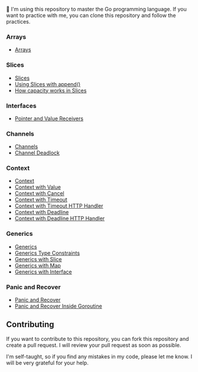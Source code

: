 📝 I'm using this repository to master the Go programming language. If you want to practice with me, you can clone this repository and follow the practices.

### Arrays
- [Arrays](practices/arrays.go)

### Slices
- [Slices](practices/slices.go)
- [Using Slices with append()](practices/slices_append.go)
- [How capacity works in Slices](practices/slices_append_capacity.go)

### Interfaces
- [Pointer and Value Receivers](practices/interface_pointer_n_value_receiver.go)

### Channels
- [Channels](practices/channel.go)
- [Channel Deadlock](practices/channel_deadlock.go)

### Context
- [Context](practices/context.go)
- [Context with Value](practices/context_with_value.go)
- [Context with Cancel](practices/context_with_cancel.go)
- [Context with Timeout](practices/context_with_timeout.go)
- [Context with Timeout HTTP Handler](practices/context_with_timeout_http_handler.go)
- [Context with Deadline](practices/context_with_deadline.go)
- [Context with Deadline HTTP Handler](practices/context_with_deadline_http_handler.go)

### Generics
- [Generics](practices/generics.go)
- [Generics Type Constraints](practices/generics_type_constraints.go)
- [Generics with Slice](practices/generics_with_slice.go)
- [Generics with Map](practices/generics_with_map.go)
- [Generics with Interface](practices/generics_with_interface.go)

### Panic and Recover
- [Panic and Recover](practices/panic_n_recover.go)
- [Panic and Recover Inside Goroutine](practices/panic_n_recover_goroutines.go)

## Contributing
If you want to contribute to this repository, you can fork this repository and create a pull request. I will review your pull request as soon as possible.

I'm self-taught, so if you find any mistakes in my code, please let me know. I will be very grateful for your help.
